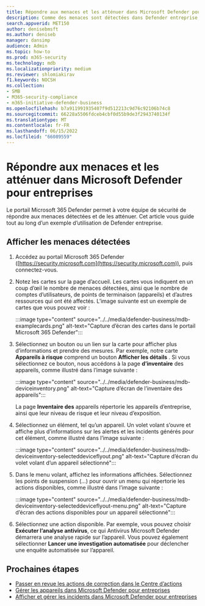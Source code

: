 ```yaml
---
title: Répondre aux menaces et les atténuer dans Microsoft Defender pour entreprises
description: Comme des menaces sont détectées dans Defender entreprise, vous pouvez prendre des mesures pour répondre à ces menaces. Découvrez comment utiliser la vue d’inventaire des appareils.
search.appverid: MET150
author: denisebmsft
ms.author: deniseb
manager: dansimp
audience: Admin
ms.topic: how-to
ms.prod: m365-security
ms.technology: mdb
ms.localizationpriority: medium
ms.reviewer: shlomiakirav
f1.keywords: NOCSH
ms.collection:
- SMB
- M365-security-compliance
- m365-initiative-defender-business
ms.openlocfilehash: b7a911991935407f9d512213c9d76c92106b74c8
ms.sourcegitcommit: 66228a5506fdceb4cbf0d55b9de3f2943740134f
ms.translationtype: MT
ms.contentlocale: fr-FR
ms.lasthandoff: 06/15/2022
ms.locfileid: "66089559"
---
```

# <a name="respond-to-and-mitigate-threats-in-microsoft-defender-for-business"></a>Répondre aux menaces et les atténuer dans Microsoft Defender pour entreprises

Le portail Microsoft 365 Defender permet à votre équipe de sécurité de répondre aux menaces détectées et de les atténuer. Cet article vous guide tout au long d’un exemple d’utilisation de Defender entreprise.


## <a name="view-detected-threats"></a>Afficher les menaces détectées

1. Accédez au portail Microsoft 365 Defender ([https://security.microsoft.com](https://security.microsoft.com)), puis connectez-vous.

2. Notez les cartes sur la page d’accueil. Les cartes vous indiquent en un coup d’œil le nombre de menaces détectées, ainsi que le nombre de comptes d’utilisateurs, de points de terminaison (appareils) et d’autres ressources qui ont été affectés. L’image suivante est un exemple de cartes que vous pouvez voir :

   :::image type="content" source="../../media/defender-business/mdb-examplecards.png" alt-text="Capture d’écran des cartes dans le portail Microsoft 365 Defender":::

3. Sélectionnez un bouton ou un lien sur la carte pour afficher plus d’informations et prendre des mesures. Par exemple, notre carte **Appareils à risque** comprend un bouton **Afficher les détails** . Si vous sélectionnez ce bouton, nous accédons à la page **d’inventaire** des appareils, comme illustré dans l’image suivante :

   :::image type="content" source="../../media/defender-business/mdb-deviceinventory.png" alt-text="Capture d’écran de l’inventaire des appareils":::

   La page **Inventaire des** appareils répertorie les appareils d’entreprise, ainsi que leur niveau de risque et leur niveau d’exposition.

4. Sélectionnez un élément, tel qu’un appareil. Un volet volant s’ouvre et affiche plus d’informations sur les alertes et les incidents générés pour cet élément, comme illustré dans l’image suivante :  

   :::image type="content" source="../../media/defender-business/mdb-deviceinventory-selecteddeviceflyout.png" alt-text="Capture d’écran du volet volant d’un appareil sélectionné":::

5. Dans le menu volant, affichez les informations affichées. Sélectionnez les points de suspension (...) pour ouvrir un menu qui répertorie les actions disponibles, comme illustré dans l’image suivante : 

   :::image type="content" source="../../media/defender-business/mdb-deviceinventory-selecteddeviceflyout-menu.png" alt-text="Capture d’écran des actions disponibles pour un appareil sélectionné":::

6. Sélectionnez une action disponible. Par exemple, vous pouvez choisir **Exécuter l’analyse antivirus**, ce qui Antivirus Microsoft Defender démarrera une analyse rapide sur l’appareil. Vous pouvez également sélectionner **Lancer une investigation automatisée** pour déclencher une enquête automatisée sur l’appareil.

## <a name="next-steps"></a>Prochaines étapes

- [Passer en revue les actions de correction dans le Centre d’actions](mdb-review-remediation-actions.md)
- [Gérer les appareils dans Microsoft Defender pour entreprises](mdb-manage-devices.md)
- [Afficher et gérer les incidents dans Microsoft Defender pour entreprises](mdb-view-manage-incidents.md)
